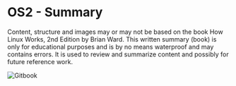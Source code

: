 # OS2 - Summary

Content, structure and images may or may not be based on the book How Linux Works, 2nd Edition by Brian Ward. This written summary (book) is only for educational purposes and is by no means waterproof and may contains errors. It is used to review and summarize content and possibly for future reference work.

![Gitbook](https://ciberth.gitbooks.io/os2-summary/content/)
